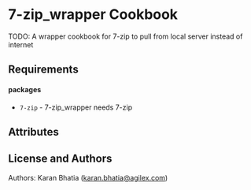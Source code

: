 7-zip_wrapper Cookbook
======================
TODO: A wrapper cookbook for 7-zip to pull from local server instead of internet


Requirements
------------

#### packages
- `7-zip` - 7-zip_wrapper needs 7-zip

Attributes
----------

License and Authors
-------------------
Authors: Karan Bhatia (karan.bhatia@agilex.com)
